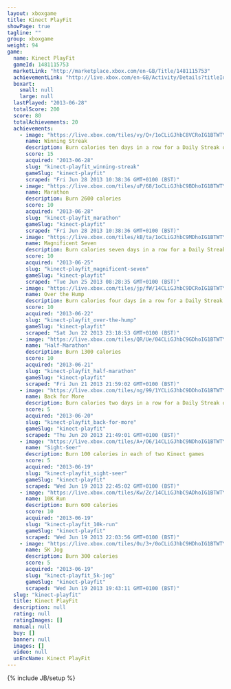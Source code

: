 ```yaml
---
layout: xboxgame
title: Kinect PlayFit
showPage: true
tagline: ""
group: xboxgame
weight: 94
game: 
  name: Kinect PlayFit
  gameId: 1481115753
  marketLink: "http://marketplace.xbox.com/en-GB/Title/1481115753"
  achievementLink: "http://live.xbox.com/en-GB/Activity/Details?titleId=1481115753"
  boxart: 
    small: null
    large: null
  lastPlayed: "2013-06-28"
  totalScore: 200
  score: 80
  totalAchievements: 20
  achievements: 
    - image: "https://live.xbox.com/tiles/vy/Q+/1oCLiGJhbC8VCRoIG1BTWTY5L2FjaC8wLzNhAAAAAOfn5-kRJKM=.jpg"
      name: Winning Streak
      description: Burn calories ten days in a row for a Daily Streak of ten
      score: 15
      acquired: "2013-06-28"
      slug: "kinect-playfit_winning-streak"
      gameSlug: "kinect-playfit"
      scraped: "Fri Jun 28 2013 10:38:36 GMT+0100 (BST)"
    - image: "https://live.xbox.com/tiles/uP/68/1oCLiGJhbC9BDhoIG1BTWTY5L2FjaC8wLzQ1AAAAAOfn5-mT-qQ=.jpg"
      name: Marathon
      description: Burn 2600 calories
      score: 10
      acquired: "2013-06-28"
      slug: "kinect-playfit_marathon"
      gameSlug: "kinect-playfit"
      scraped: "Fri Jun 28 2013 10:38:36 GMT+0100 (BST)"
    - image: "https://live.xbox.com/tiles/kB/ta/1oCLiGJhbC9MDhoIG1BTWTY5L2FjaC8wLzQ4AAAAAOfn5-l1G4w=.jpg"
      name: Magnificent Seven
      description: Burn calories seven days in a row for a Daily Streak of seven
      score: 10
      acquired: "2013-06-25"
      slug: "kinect-playfit_magnificent-seven"
      gameSlug: "kinect-playfit"
      scraped: "Tue Jun 25 2013 08:28:35 GMT+0100 (BST)"
    - image: "https://live.xbox.com/tiles/jp/fW/14CLiGJhbC9DCRoIG1BTWTY5L2FjaC8wLzM3AAAAAOfn5-j5l5I=.jpg"
      name: Over the Hump
      description: Burn calories four days in a row for a Daily Streak of four
      score: 10
      acquired: "2013-06-22"
      slug: "kinect-playfit_over-the-hump"
      gameSlug: "kinect-playfit"
      scraped: "Sat Jun 22 2013 23:18:53 GMT+0100 (BST)"
    - image: "https://live.xbox.com/tiles/QR/Ue/04CLiGJhbC9GDhoIG1BTWTY5L2FjaC8wLzQyAAAAAOfn5-wxFV0=.jpg"
      name: "Half-Marathon"
      description: Burn 1300 calories
      score: 10
      acquired: "2013-06-21"
      slug: "kinect-playfit_half-marathon"
      gameSlug: "kinect-playfit"
      scraped: "Fri Jun 21 2013 21:59:02 GMT+0100 (BST)"
    - image: "https://live.xbox.com/tiles/ng/99/1YCLiGJhbC9DDhoIG1BTWTY5L2FjaC8wLzQ3AAAAAOfn5-pSD4I=.jpg"
      name: Back for More
      description: Burn calories two days in a row for a Daily Streak of two
      score: 5
      acquired: "2013-06-20"
      slug: "kinect-playfit_back-for-more"
      gameSlug: "kinect-playfit"
      scraped: "Thu Jun 20 2013 21:49:01 GMT+0100 (BST)"
    - image: "https://live.xbox.com/tiles/A+/O6/14CLiGJhbC9NDhoIG1BTWTY5L2FjaC8wLzQ5AAAAAOfn5-iV4x8=.jpg"
      name: "Sight-Seer"
      description: Burn 100 calories in each of two Kinect games
      score: 5
      acquired: "2013-06-19"
      slug: "kinect-playfit_sight-seer"
      gameSlug: "kinect-playfit"
      scraped: "Wed Jun 19 2013 22:45:02 GMT+0100 (BST)"
    - image: "https://live.xbox.com/tiles/Kw/Zc/14CLiGJhbC9ADhoIG1BTWTY5L2FjaC8wLzQ0AAAAAOfn5-hzBjc=.jpg"
      name: 10K Run
      description: Burn 600 calories
      score: 10
      acquired: "2013-06-19"
      slug: "kinect-playfit_10k-run"
      gameSlug: "kinect-playfit"
      scraped: "Wed Jun 19 2013 22:03:56 GMT+0100 (BST)"
    - image: "https://live.xbox.com/tiles/0u/3+/0oCLiGJhbC9HDhoIG1BTWTY5L2FjaC8wLzQzAAAAAOfn5-3R7c4=.jpg"
      name: 5K Jog
      description: Burn 300 calories
      score: 5
      acquired: "2013-06-19"
      slug: "kinect-playfit_5k-jog"
      gameSlug: "kinect-playfit"
      scraped: "Wed Jun 19 2013 19:43:11 GMT+0100 (BST)"
  slug: "kinect-playfit"
  title: Kinect PlayFit
  description: null
  rating: null
  ratingImages: []
  manual: null
  buy: []
  banner: null
  images: []
  video: null
  unEncName: Kinect PlayFit
---
```

{% include JB/setup %}